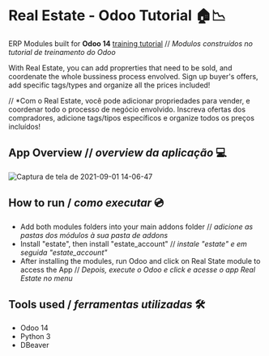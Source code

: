 # Real Estate - Odoo Tutorial 🏠📉
ERP Modules built for **Odoo 14** [training tutorial](https://www.odoo.com/documentation/14.0/developer/howtos/rdtraining.html) // *Modulos construídos no tutorial de treinamento do Odoo*

With Real Estate, you can add proprerties that need to be sold, and coordenate the whole bussiness process envolved. Sign up buyer's offers, add specific tags/types and organize all the prices included! 

// *Com o Real Estate, você pode adicionar propriedades para vender, e coordenar todo o processo de negócio envolvido. Inscreva ofertas dos compradores, adicione tags/tipos específicos e organize todos os preços incluídos!

## App Overview // *overview da aplicação* 💻

![Captura de tela de 2021-09-01 14-06-47](https://user-images.githubusercontent.com/53411709/131713779-79b27678-bede-45d4-a9e2-e915a856f617.png)

## How to run / *como executar* 💿
- Add both modules folders into your main addons folder // *adicione as pastas dos módulos à sua pasta de addons*
- Install "estate", then install "estate_account" // *instale "estate" e em seguida "estate_account"*
- After installing the modules, run Odoo and click on Real State module to access the App // *Depois, execute o Odoo e click e acesse o app Real Estate no menu*
## Tools used / *ferramentas utilizadas* 🛠
- Odoo 14
- Python 3
- DBeaver
